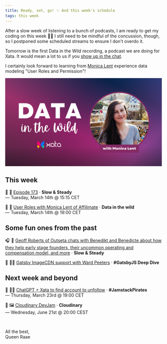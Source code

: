 ```yaml
---
title: Ready, set, go! ✨ And this week's schedule
tags: this week
---
```


After a slow week of listening to a bunch of podcasts, I am ready to get my coding on this week 👩‍💻 I still need to be mindful of the concussion, though, so I postponed some scheduled streams to ensure I don't overdo it.

Tomorrow is the first Data in the Wild recording, a podcast we are doing for Xata. It would mean a lot to us if you [show up in the chat](https://www.youtube.com/live/mukKhU3XXZU).

I certainly look forward to learning from [Monica Lent](https://twitter.com/monicalent) experience data modeling "User Roles and Permission"!

[![Data in the wild cover with photo of Monica Lent](./DataMonica.png)](https://www.youtube.com/live/mukKhU3XXZU)

## This week

🔴 🐢 [Episode 173](https://www.youtube.com/live/cjz7o-a2bG8) · **Slow & Steady**\
— Tuesday, March 14th @ 15:15 CET

🔴 🦋 [User Roles with Monica Lent of Affilimate](https://www.youtube.com/live/mukKhU3XXZU) · **Data in the wild**\
— Tuesday, March 14th @ 19:00 CET

## Some fun ones from the past

🎧 🐢 [Geoff Roberts of Outseta chats with Benedikt and Benedicte about how they help early stage founders, their uncommon operating and compensation model, and more](https://www.slowandsteadypodcast.com/episodes/outseta-with-geoff-roberts) · **Slow & Steady**

🔴 🏴‍☠️ [Gatsby ImageCDN support with Ward Peeters](https://www.youtube.com/live/IDW2IfaHGIs) · **#GatsbyJS Deep Dive**

## Next week and beyond

🔴 🏴‍☠️ [ChatGPT + Xata to find account to unfollow](https://www.youtube.com/live/PmbSFeDzg0U) · **#JamstackPirates**\
— Thursday, March 23rd @ 19:00 CET

🔴 🖼️ [Cloudinary DevJam](https://www.youtube.com/@Cloudinary/streams) · **Cloudinary**\
— Wednesday, June 21st @ 20:00 CEST

&nbsp;

All the best,\
Queen Raae
